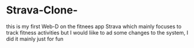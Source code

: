 # Strava-Clone-
this is my first Web-D on the fitnees app Strava which mainly focuses to track fitness activities but I would liike to ad  some changes to the system, I did it mainly just for fun 